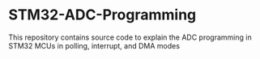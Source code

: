 # STM32-ADC-Programming
This repository contains source code to explain the ADC programming in STM32 MCUs in polling, interrupt, and DMA modes

